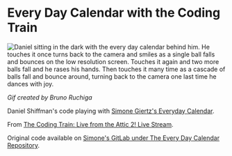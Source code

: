 # Every Day Calendar with the Coding Train

![Daniel sitting in the dark with the every day calendar behind him. He touches it once turns back to the camera and smiles as a single ball falls and bounces on the low resolution screen. Touches it again and two more balls fall and he rases his hands. Then touches it many time as a cascade of balls fall and bounce around, turning back to the camera one last time he dances with joy.](/images/bouncingballs.gif)

*Gif created by Bruno Ruchiga*

Daniel Shiffman's code playing with [Simone Giertz's Everyday Calendar](https://www.simonegiertz.com/every-day-calendar).

From [The Coding Train: Live from the Attic 2! Live Stream](https://youtu.be/W3W7OQmanJw).

Original code available on [Simone's GitLab under The Every Day Calendar Repository](https://gitlab.com/simonegiertz/the-every-day-calendar).
